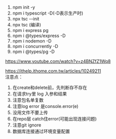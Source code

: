 1. npm init -y
2. npm i typescript -D(-D表示生产时)
3. npx tsc --init
4. npx tsc (编译)
5. npm i express pg
6. npm i @types/express -D
7. npm i nodemon -D
8. npm i concurrently -D
9. npm i @types/pg -D



https://www.youtube.com/watch?v=z4BNZfZ1Wq8

https://ithelp.ithome.com.tw/articles/10249211  
注意点：
1. 在create和delete前，先判断存不存在
2. 在请求try里 log 入参和结果
3. 注意包名单复数
4. 注意log error 是console.error(e)
5. 没用文件不要上传
6. 在repo层 catch住error(可能出现连接问题)
7. 注意git ignore
8. 数据库连接通过环境变量配置
